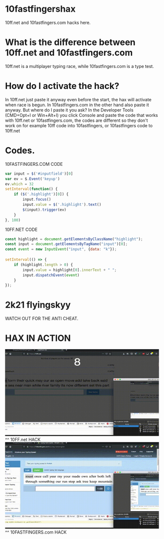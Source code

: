 # 10fastfingershax
10ff.net and 10fastfingers.com hacks here.

# What is the difference between 10ff.net and 10fastfingers.com

10ff.net is a multiplayer typing race, while 10fastfingers.com is a type test.

# How do I activate the hack?
In 10ff.net just paste it anyway even before the start, the hax will activate when race is begun.
In 10fastfingers.com in the other hand also paste it anyway.
But where do I paste it you ask? In the Developer Tools (CMD+Opt+I or Win+Alt+I) you click Console and paste the code that works
with 10ff.net or 10fastfingers.com, the codes are different so they don't work on for example 10ff code into 10fastfingers, or
10fastfingers code to 10ff.net

# Codes.

10FASTFINGERS.COM CODE
```javascript
var input = $('#inputfield')[0]
var ev = $.Event('keyup')
ev.which = 32
setInterval(function() {
    if ($('.highlight')[0]) {
        input.focus()
        input.value = $('.highlight').text()
        $(input).trigger(ev)
    }
}, 100)
```

10FF.NET CODE

```javascript
const highlight = document.getElementsByClassName("highlight");
const input = document.getElementsByTagName("input")[0];
const event = new InputEvent("input", {data: "k"});

setInterval(() => {
    if (highlight.length > 0) {
        input.value = highlight[0].innerText + " ";
        input.dispatchEvent(event)
    }
});
```

# 2k21 flyingskyy
WATCH OUT FOR THE ANTI CHEAT.


# HAX IN ACTION
<img src="https://raw.githubusercontent.com/flyingskyy1337/10fastfingershax/main/2021-05-05%2016-26-41.gif"/>
^^ 10FF.net HACK
<img src="https://raw.githubusercontent.com/flyingskyy1337/10fastfingershax/main/2021-05-05%2016-27-24(1)%20(online-video-cutter.com).gif"/>
^^ 10FASTFINGERS.com HACK
